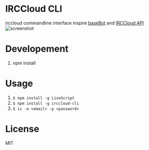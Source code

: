 IRCCloud CLI
=================
irccloud commandline interface inspire [baseBot](https://github.com/voldyman/baseBot) and [IRCCloud API](https://github.com/irccloud/irccloud-tools/wiki/API-Overview)
![screenshot](https://raw.github.com/yhsiang/irccloud-cli/master/screenshot.png "screenshot")

Developement
=================
1. npm install

Usage
=================
1. `$ npm install -g LiveScript`
2. `$ npm install -g irccloud-cli`
3. `$ ic -e <email> -p <password>`

License
=================
MIT
